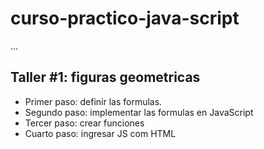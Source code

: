 # curso-practico-java-script

...

## Taller #1: figuras geometricas

- Primer paso: definir las formulas.
- Segundo paso: implementar las formulas en JavaScript
- Tercer paso: crear funciones
- Cuarto paso: ingresar JS com HTML